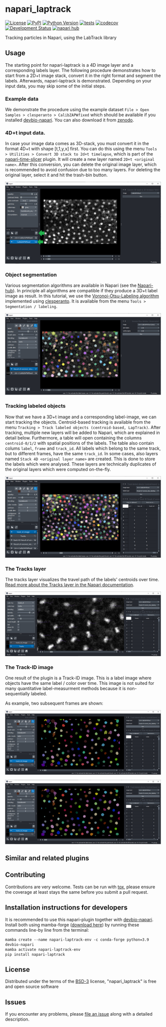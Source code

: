 # napari_laptrack

[![License](https://img.shields.io/pypi/l/napari_laptrack.svg?color=green)](https://github.com/haesleinhuepf/napari_laptrack/raw/master/LICENSE)
[![PyPI](https://img.shields.io/pypi/v/napari_laptrack.svg?color=green)](https://pypi.org/project/napari_laptrack)
[![Python Version](https://img.shields.io/pypi/pyversions/napari_laptrack.svg?color=green)](https://python.org)
[![tests](https://github.com/haesleinhuepf/napari_laptrack/workflows/tests/badge.svg)](https://github.com/haesleinhuepf/napari_laptrack/actions)
[![codecov](https://codecov.io/gh/haesleinhuepf/napari_laptrack/branch/master/graph/badge.svg)](https://codecov.io/gh/haesleinhuepf/napari_laptrack)
[![Development Status](https://img.shields.io/pypi/status/napari_laptrack.svg)](https://en.wikipedia.org/wiki/Software_release_life_cycle#Alpha)
[![napari hub](https://img.shields.io/endpoint?url=https://api.napari-hub.org/shields/napari_laptrack)](https://napari-hub.org/plugins/napari_laptrack)

Tracking particles in Napari, using the LabTrack library

## Usage

The starting point for napari-laptrack is a 4D image layer and a corresponding labels layer. 
The following procedure demonstrates how to start from a 2D+t image stack, convert it in the right format and segment the labels.
Afterwards, napari-laptrack is demonstrated. Depending on your input data, you may skip some of the initial steps.

### Example data

We demonstrate the procedure using the example dataset `File > Open Samples > clesperanto > CalibZAPWfixed` which should be available if you installed [devbio-napari](https://github.com/haesleinhuepf/devbio-napari). 
You can also download it from [zenodo](https://zenodo.org/record/5090508#.ZDQZ9nZBxaQ).

### 4D+t input data.

In case your image data comes as 3D-stack, you must convert it in the format 4D+t with shape [t,1,y,x] first. 
You can do this using the menu `Tools > Utilities > Convert 3D stack to 2d+t timelapse`, which is part of the [napari-time-slicer](https://www.napari-hub.org/plugins/napari-time-slicer) plugin. 
It will create a new layer named `2D+t <original name>`. After this conversion, you can delete the original image layer, which is recommended to avoid confusion due to too many layers. 
For deleting the original layer, select it and hit the trash-bin button.

![img.png](docs/convert2d_t.png)

### Object segmentation

Various segmentation algorithms are available in Napari (see the [Napari-hub](https://www.napari-hub.org/?search=segmentation&sort=relevance&page=1)). 
In principle all algorithms are compatible if they produce a 3D+t label image as result.
In this tutorial, we use the [Voronoi-Otsu-Labeling algorithm](https://haesleinhuepf.github.io/BioImageAnalysisNotebooks/20_image_segmentation/11_voronoi_otsu_labeling.html) implemented using [clesperanto](https://github.com/clEsperanto/pyclesperanto_prototype). 
It is available from the menu `Tools > Segmentation / labeling`.

![img.png](docs/labeling_vol.png)

### Tracking labeled objects

Now that we have a 3D+t image and a corresponding label-image, we can start tracking the objects. 
Centroid-based tracking is available from the menu `Tracking > Track labeled objects (centroid-based, LapTrack)`.
After tracking, multiple new layers will be added to Napari, which are explained in detail below. 
Furthermore, a table will open containing the columns `centroid-0/1/2` with spatial positions of the labels. 
The table also contain colums `label`, `frame` and `track_id`. 
All labels which belong to the same track, but to different frames, have the same `track_id`. 
In some cases, also layers named `Stack 4D <original layer name>` are created. This is done to store the labels which were analysed. These layers are technically duplicates of the original layers which were computed on-the-fly.

![img.png](docs/result.png)

### The Tracks layer

The tracks layer visualizes the travel path of the labels' centroids over time. [Read more about the Tracks layer in the Napari documentation](https://napari.org/stable/howtos/layers/tracks.html).

![img.png](docs/tracks_layer.png)

### The Track-ID image
One result of the plugin is a Track-ID image. This is a label image where objects have the same label / color over time. 
This image is not suited for many quantitative label-measurment methods because it is non-sequentially labeled.

As example, two subsequent frames are shown:

![img.png](docs/track_id_image_0.png)

![img.png](docs/track_id_image_1.png)

## Similar and related plugins



## Contributing

Contributions are very welcome. Tests can be run with [tox], please ensure
the coverage at least stays the same before you submit a pull request.

## Installation instructions for developers

It is recommended to use this napari-plugin together with [devbio-napari](https://github.com/haesleinhuepf/devbio-napari).
Install both using mamba-forge ([download here](https://github.com/conda-forge/miniforge#mambaforge)) by running these commands line-by line from the terminal:

```
mamba create --name napari-laptrack-env -c conda-forge python=3.9 devbio-napari
mamba activate napari-laptrack-env
pip install napari-laptrack
```

## License

Distributed under the terms of the [BSD-3] license,
"napari_laptrack" is free and open source software

## Issues

If you encounter any problems, please [file an issue] along with a detailed description.

[napari]: https://github.com/napari/napari
[Cookiecutter]: https://github.com/audreyr/cookiecutter
[@napari]: https://github.com/napari
[MIT]: http://opensource.org/licenses/MIT
[BSD-3]: http://opensource.org/licenses/BSD-3-Clause
[GNU GPL v3.0]: http://www.gnu.org/licenses/gpl-3.0.txt
[GNU LGPL v3.0]: http://www.gnu.org/licenses/lgpl-3.0.txt
[Apache Software License 2.0]: http://www.apache.org/licenses/LICENSE-2.0
[Mozilla Public License 2.0]: https://www.mozilla.org/media/MPL/2.0/index.txt
[cookiecutter-napari-plugin]: https://github.com/haesleinhuepf/cookiecutter-napari-assistant-plugin
[file an issue]: https://github.com/haesleinhuepf/napari_laptrack/issues
[napari]: https://github.com/napari/napari
[tox]: https://tox.readthedocs.io/en/latest/
[pip]: https://pypi.org/project/pip/
[PyPI]: https://pypi.org/
